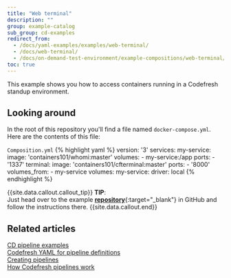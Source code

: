 ```yaml
---
title: "Web terminal"
description: ""
group: example-catalog
sub_group: cd-examples
redirect_from:
  - /docs/yaml-examples/examples/web-terminal/
  - /docs/web-terminal/
  - /docs/on-demand-test-environment/example-compositions/web-terminal/
toc: true
---
```

This example shows you how to access containers running in a Codefresh standup environment.

## Looking around
In the root of this repository you'll find a file named `docker-compose.yml`.
Here are the contents of this file:

  `Composition.yml`
{% highlight yaml %}
version: '3'
services:
  my-service:
    image: 'containers101/whomi:master'
    volumes:
      - my-service:/app
    ports:
      - '1337'
  terminal:
    image: 'containers101/cfterminal:master'
    ports:
      - '8000'
    volumes_from:
      - my-service
volumes:
  my-service:
    driver: local
{% endhighlight %}

{{site.data.callout.callout_tip}}
**TIP**:  
Just head over to the example [__repository__](https://github.com/codefreshdemo/cf-example-web-termial){:target="_blank"} in GitHub and follow the instructions there.
{{site.data.callout.end}}

## Related articles
[CD pipeline examples]({{site.baseurl}}/docs/example-catalog/examples/#cd-examples)  
[Codefresh YAML for pipeline definitions]({{site.baseurl}}/docs/pipelines/what-is-the-codefresh-yaml/)  
[Creating pipelines]({{site.baseurl}}/docs/pipelines/pipelines/)  
[How Codefresh pipelines work]({{site.baseurl}}/docs/pipelines/introduction-to-codefresh-pipelines/)